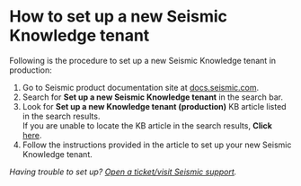 # How to set up a new Seismic Knowledge tenant

Following is the procedure to set up a new Seismic Knowledge tenant in production:

1. Go to Seismic product documentation site at [docs.seismic.com](https://docs.seismic.com/).
2. Search for **Set up a new Seismic Knowledge tenant** in the search bar.
3. Look for **Set up a new Knowledge tenant (production)** KB article listed in the search results. <br> If you are unable to locate the KB article in the search results, **Click** [here](https://docs.seismic.com/bundle/seismic_platform_ent/page/set_up_a_new_knowledge_tenant_production.html). 
5. Follow the instructions provided in the article to set up your new Seismic Knowledge tenant.

_Having trouble to set up? [Open a ticket/visit Seismic support](https://community.seismic.com/csm)._
